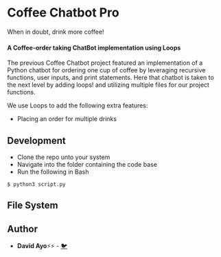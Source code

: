 # Coffee Chatbot Pro
When in doubt, drink more coffee!

#### A Coffee-order taking ChatBot implementation using Loops

The previous Coffee Chatbot project featured an implementation of a Python chatbot for ordering one cup of coffee by leveraging recursive functions, user inputs, and print statements. Here that chatbot is taken to the next level by adding loops! and utilizing multiple files for our project functions.

We use Loops to add the following extra features:
  * Placing an order for multiple drinks


## Development
* Clone the repo unto your system
* Navigate into the folder containing the code base
* Run the following in Bash

```
$ python3 script.py
```

## File System


## Author
* **David Ayo**⚡⚡ - [🐦](https://twitter.com/dqve__)
